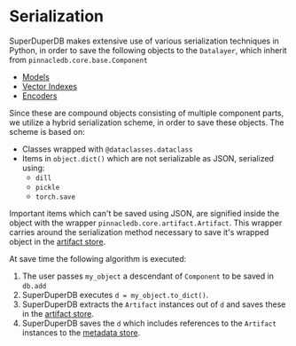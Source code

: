 # Serialization

SuperDuperDB makes extensive use of various serialization techniques in Python, 
in order to save the following objects to the `Datalayer`, which inherit
from `pinnacledb.core.base.Component`

- [Models](models)
- [Vector Indexes](vectorsearch)
- [Encoders](encoders)

Since these are compound objects consisting of multiple component parts, we utilize a hybrid 
serialization scheme, in order to save these objects. The scheme is based on:

- Classes wrapped with `@dataclasses.dataclass`
- Items in `object.dict()` which are not serializable as JSON, serialized using:
  - `dill`
  - `pickle`
  - `torch.save`

Important items which can't be saved using JSON, are signified inside the object
with the wrapper `pinnacledb.core.artifact.Artifact`. This wrapper carries
around the serialization method necessary to save it's wrapped object in the 
[artifact store](artifactstore).

At save time the following algorithm is executed:

1. The user passes `my_object` a descendant of `Component` to be saved in `db.add`
2. SuperDuperDB executes `d = my_object.to_dict()`.
3. SuperDuperDB extracts the `Artifact` instances out of `d` and saves these
   in the [artifact store](artifactstore).
4. SuperDuperDB saves the `d` which includes references to the `Artifact` instances
   to the [metadata store](metadata).
